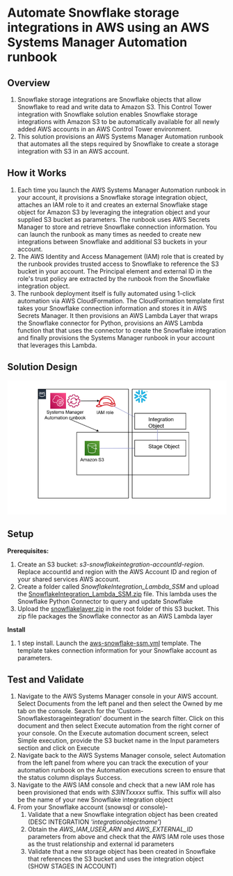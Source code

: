 <p align="center">
</p>

# Automate Snowflake storage integrations in AWS using an AWS Systems Manager Automation runbook


## Overview

1. Snowflake storage integrations are Snowflake objects that allow Snowflake to read and write data to Amazon S3. This Control Tower integration with Snowflake solution enables Snowflake storage integrations with Amazon S3 to be automatically available for all newly added AWS accounts in an AWS Control Tower environment.
2. This solution provisions an AWS Systems Manager Automation runbook that automates all the steps required by Snowflake to create a storage integration with S3 in an AWS account.


## How it Works

1. Each time you launch the AWS Systems Manager Automation runbook in your account, it provisions a Snowflake storage integration object, attaches an IAM role to it and creates an external Snowflake stage object for Amazon S3 by leveraging the integration object and your supplied S3 bucket as parameters. The runbook uses AWS Secrets Manager to store and retrieve Snowflake connection information. You can launch the runbook as many times as needed to create new integrations between Snowflake and additional S3 buckets in your account.
2. The AWS Identity and Access Management (IAM) role that is created by the runbook provides trusted access to Snowflake to reference the S3 bucket in your account. The Principal element and external ID in the role's trust policy are extracted by the runbook from the Snowflake integration object.
3. The runbook deployment itself is fully automated using 1-click automation via AWS CloudFormation. The CloudFormation template first takes your Snowflake connection information and stores it in AWS Secrets Manager. It then provisions an AWS Lambda Layer that wraps the Snowflake connector for Python, provisions an AWS Lambda function that that uses the connector to create the Snowflake integration and finally provisions the Systems Manager runbook in your account that leverages this Lambda.

 
## Solution Design

![](images/snowflake-systemsmanager-arch-diagram.PNG)


## Setup

**Prerequisites:**

1. Create an S3 bucket: *s3-snowflakeintegration-accountId-region*. Replace accountId and region with the AWS Account ID and region of your shared services AWS account. 
2. Create a folder called *SnowflakeIntegration_Lambda_SSM* and upload the [SnowflakeIntegration_Lambda_SSM.zip](https://github.com/Snowflake-Labs/aws-integrations-cloudops/blob/master/aws-systemsmanager/lambda/SnowflakeIntegration_Lambda_SSM.zip) file. This lambda uses the Snowflake Python Connector to query and update Snowflake
3. Upload the [snowflakelayer.zip](https://github.com/Snowflake-Labs/aws-integrations-cloudops/blob/master/aws-systemsmanager/layer/snowflakelayer.zip) in the root folder of this S3 bucket. This zip file packages the Snowflake connector as an AWS Lambda layer
	
**Install**

1. 1 step install. Launch the [aws-snowflake-ssm.yml](https://github.com/Snowflake-Labs/aws-integrations-cloudops/blob/master/aws-systemsmanager/cft/aws-snowflake-ssm.yml) template. The template takes connection information for your Snowflake account as parameters.
 	
## Test and Validate

1. Navigate to the AWS Systems Manager console in your AWS account. Select Documents from the left panel and then select the Owned by me tab on the console. Search for the ‘Custom-Snowflakestorageintegration’ document in the search filter. Click on this document and then select Execute automation from the right corner of your console. On the Execute automation document screen, select Simple execution, provide the S3 bucket name in the Input parameters section and click on Execute
2.	Navigate back to the AWS Systems Manager console, select Automation from the left panel from where you can track the execution of your automation runbook on the Automation executions screen to ensure that the status column displays Success.
3. Navigate to the AWS IAM console and check that a new IAM role has been provisioned that ends with *S3INTxxxxx* suffix. This suffix will also be the name of your new Snowflake integration object
4. From your Snowflake account (snowsql or console)-
	1. Validate that a new Snowflake integration object has been created (DESC INTEGRATION *'integrationobjectname'*)
	2. Obtain the *AWS_IAM_USER_ARN* and *AWS_EXTERNAL_ID* parameters from above and check that the AWS IAM role uses those as the trust relationship and external id parameters
	3. Validate that a new storage object has been created in Snowflake that references the S3 bucket and uses the integration object (SHOW STAGES IN ACCOUNT)